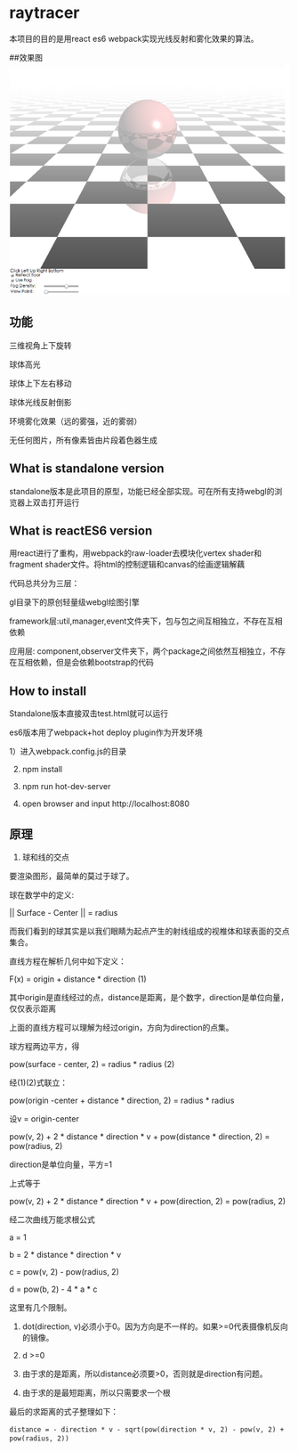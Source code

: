 # raytracer
本项目的目的是用react es6 webpack实现光线反射和雾化效果的算法。


##效果图
![image](https://github.com/rainsilence0911/raytracer/blob/master/standalone/image/snipshot.png)

## 功能
三维视角上下旋转

球体高光

球体上下左右移动

球体光线反射倒影

环境雾化效果（远的雾强，近的雾弱）

无任何图片，所有像素皆由片段着色器生成

## What is standalone version
standalone版本是此项目的原型，功能已经全部实现。可在所有支持webgl的浏览器上双击打开运行

## What is reactES6 version
用react进行了重构，用webpack的raw-loader去模块化vertex shader和fragment shader文件。将html的控制逻辑和canvas的绘画逻辑解藕

代码总共分为三层：

gl目录下的原创轻量级webgl绘图引擎

framework层:util,manager,event文件夹下，包与包之间互相独立，不存在互相依赖

应用层: component,observer文件夹下，两个package之间依然互相独立，不存在互相依赖，但是会依赖bootstrap的代码


## How to install
Standalone版本直接双击test.html就可以运行

es6版本用了webpack+hot deploy plugin作为开发环境

1）进入webpack.config.js的目录

2) npm install

3) npm run hot-dev-server

4) open browser and input http://localhost:8080

## 原理
1. 球和线的交点

要渲染图形，最简单的莫过于球了。

球在数学中的定义:

|| Surface - Center || = radius
 
而我们看到的球其实是以我们眼睛为起点产生的射线组成的视椎体和球表面的交点集合。

直线方程在解析几何中如下定义：

F(x) = origin + distance * direction (1)

其中origin是直线经过的点，distance是距离，是个数字，direction是单位向量，仅仅表示距离

上面的直线方程可以理解为经过origin，方向为direction的点集。
 
球方程两边平方，得

pow(surface - center, 2) = radius * radius (2)

经(1)(2)式联立：

pow(origin -center + distance * direction, 2) = radius * radius

设v = origin-center

pow(v, 2) + 2 * distance * direction * v + pow(distance * direction, 2) = pow(radius, 2)
 
direction是单位向量，平方=1

上式等于

pow(v, 2) + 2 * distance * direction * v + pow(direction, 2) = pow(radius, 2)
 
经二次曲线万能求根公式

a = 1

b = 2 * distance * direction * v

c = pow(v, 2) - pow(radius, 2)

d = pow(b, 2) - 4 * a * c
 
这里有几个限制。

1. dot(direction, v)必须小于0。因为方向是不一样的。如果>=0代表摄像机反向的镜像。

2. d >=0

3. 由于求的是距离，所以distance必须要>0，否则就是direction有问题。

4. 由于求的是最短距离，所以只需要求一个根

最后的求距离的式子整理如下：

    distance = - direction * v - sqrt(pow(direction * v, 2) - pow(v, 2) + pow(radius, 2))
